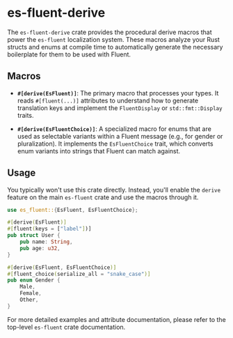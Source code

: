 # es-fluent-derive

The `es-fluent-derive` crate provides the procedural derive macros that power the `es-fluent` localization system. These macros analyze your Rust structs and enums at compile time to automatically generate the necessary boilerplate for them to be used with Fluent.

## Macros

-   **`#[derive(EsFluent)]`**: The primary macro that processes your types. It reads `#[fluent(...)]` attributes to understand how to generate translation keys and implement the `FluentDisplay` or `std::fmt::Display` traits.

-   **`#[derive(EsFluentChoice)]`**: A specialized macro for enums that are used as selectable variants within a Fluent message (e.g., for gender or pluralization). It implements the `EsFluentChoice` trait, which converts enum variants into strings that Fluent can match against.

## Usage

You typically won't use this crate directly. Instead, you'll enable the `derive` feature on the main `es-fluent` crate and use the macros through it.

```rs
use es_fluent::{EsFluent, EsFluentChoice};

#[derive(EsFluent)]
#[fluent(keys = ["label"])]
pub struct User {
    pub name: String,
    pub age: u32,
}

#[derive(EsFluent, EsFluentChoice)]
#[fluent_choice(serialize_all = "snake_case")]
pub enum Gender {
    Male,
    Female,
    Other,
}
```

For more detailed examples and attribute documentation, please refer to the top-level `es-fluent` crate documentation.
